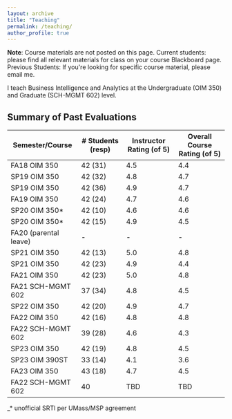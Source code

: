 ```yaml
---
layout: archive
title: "Teaching"
permalink: /teaching/
author_profile: true
---
```


__Note__: Course materials are not posted on this page. Current students: please find all relevant materials for class on your course Blackboard page. Previous Students: If you're looking for specific course material, please email me.

I teach Business Intelligence and Analytics at the Undergraduate (OIM 350) and Graduate (SCH-MGMT 602) level.

##

## Summary of Past Evaluations

| Semester/Course       | \# Students (resp) | Instructor Rating (of 5) | Overall Course Rating (of 5) |
| --------------------- | ------------------ | ------------------------ | ---------------------------- |
| FA18 OIM 350          | 42 (31)            | 4.5                      | 4.4                          |
| SP19 OIM 350          | 42 (32)            | 4.8                      | 4.7                          |
| SP19 OIM 350          | 42 (36)            | 4.9                      | 4.7                          |
| FA19 OIM 350          | 42 (24)            | 4.7                      | 4.6                          |
| SP20 OIM 350\*        | 42 (10)            | 4.6                      | 4.6                          |
| SP20 OIM 350\*        | 42 (15)            | 4.9                      | 4.5                          |
| FA20 (parental leave) | \-                 | \-                       | \-                           |
| SP21 OIM 350          | 42 (13)            | 5.0                      | 4.8                          |
| SP21 OIM 350          | 42 (23)            | 4.9                      | 4.4                          |
| FA21 OIM 350          | 42 (23)            | 5.0                      | 4.8                          |
| FA21 SCH-MGMT 602     | 37 (34)            | 4.8                      | 4.5                          |
| SP22 OIM 350          | 42 (20)            | 4.9                      | 4.7                          |
| FA22 OIM 350          | 42 (16)            | 4.8                      | 4.8                          |
| FA22 SCH-MGMT 602     | 39 (28)            | 4.6                      | 4.3                          |
| SP23 OIM 350          | 42 (19)            | 4.8                      | 4.5                          |
| SP23 OIM 390ST        | 33 (14)            | 4.1                      | 3.6                          |
| FA23 OIM 350          | 43 (18)            | 4.7                      | 4.5                          |
| FA22 SCH-MGMT 602     | 40                 | TBD                      | TBD                          |


_\* unofficial SRTI per UMass/MSP agreement